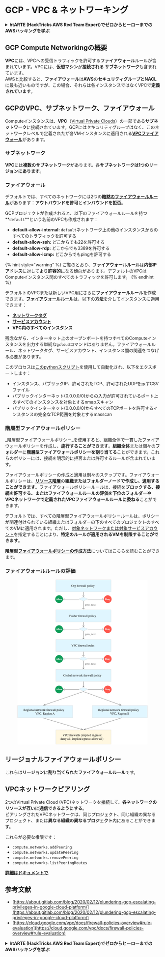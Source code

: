 # GCP - VPC & ネットワーキング

<details>

<summary><strong>htARTE (HackTricks AWS Red Team Expert)でゼロからヒーローまでのAWSハッキングを学ぶ</strong></summary>

HackTricksをサポートする他の方法:

* **HackTricksにあなたの会社を広告したい**、または**HackTricksをPDFでダウンロードしたい**場合は、[**サブスクリプションプラン**](https://github.com/sponsors/carlospolop)をチェックしてください。
* [**公式PEASS & HackTricksグッズ**](https://peass.creator-spring.com)を入手する
* [**The PEASS Family**](https://opensea.io/collection/the-peass-family)を発見する、私たちの独占的な[**NFTs**](https://opensea.io/collection/the-peass-family)のコレクション
* 💬 [**Discordグループ**](https://discord.gg/hRep4RUj7f)や[**telegramグループ**](https://t.me/peass)に**参加する**、または**Twitter** 🐦 [**@carlospolopm**](https://twitter.com/carlospolopm)を**フォローする**。
* **HackTricks**と[**HackTricks Cloud**](https://github.com/carlospolop/hacktricks-cloud)のgithubリポジトリにPRを提出して、あなたのハッキングのコツを共有する。

</details>

## **GCP Compute Networkingの概要**

**VPC**には、VPCへの受信トラフィックを許可する**ファイアウォール**ルールが含まれています。VPCには、**仮想マシン**が**接続される** **サブネットワーク**も含まれています。\
AWSと比較すると、**ファイアウォール**は**AWS**の**セキュリティグループとNACL**に最も近いものですが、この場合、それらは各インスタンスではなくVPCで**定義されています**。

## **GCPのVPC、サブネットワーク、ファイアウォール**

Computeインスタンスは、**VPC**（[Virtual Private Clouds](https://cloud.google.com/vpc/docs/vpc)）の一部である**サブネットワーク**に接続されています。GCPにはセキュリティグループはなく、このネットワークレベルで定義されたが各VMインスタンスに適用される[**VPCファイアウォール**](https://cloud.google.com/vpc/docs/firewalls)があります。

### サブネットワーク

**VPC**には**複数のサブネットワーク**があります。各**サブネットワークは1つのリージョンにあります**。

### ファイアウォール

デフォルトでは、すべてのネットワークには2つの[**暗黙のファイアウォールルール**](https://cloud.google.com/vpc/docs/firewalls#default_firewall_rules)があります：**アウトバウンドを許可**と**インバウンドを拒否**。

GCPプロジェクトが作成されると、以下のファイアウォールルールを持つ**`default`**という名前のVPCも作成されます：

* **default-allow-internal:** `default`ネットワーク上の他のインスタンスからのすべてのトラフィックを許可する
* **default-allow-ssh:** どこからでも22を許可する
* **default-allow-rdp:** どこからでも3389を許可する
* **default-allow-icmp:** どこからでもpingを許可する

{% hint style="warning" %}
ご覧のとおり、**ファイアウォールルール**は**内部IPアドレス**に対して**より許容的**になる傾向があります。デフォルトのVPCはComputeインスタンス間のすべてのトラフィックを許可します。
{% endhint %}

デフォルトのVPCまたは新しいVPC用にさらに**ファイアウォールルール**を作成できます。[**ファイアウォールルール**](https://cloud.google.com/vpc/docs/firewalls)は、以下の**方法**を介してインスタンスに適用できます：

* [**ネットワークタグ**](https://cloud.google.com/vpc/docs/add-remove-network-tags)
* [**サービスアカウント**](https://cloud.google.com/vpc/docs/firewalls#serviceaccounts)
* **VPC内のすべてのインスタンス**

残念ながら、インターネット上のオープンポートを持つすべてのComputeインスタンスを出力する単純な`gcloud`コマンドはありません。ファイアウォールルール、ネットワークタグ、サービスアカウント、インスタンス間の関連をつなげる必要があります。

このプロセスは[このpythonスクリプト](https://gitlab.com/gitlab-com/gl-security/gl-redteam/gcp_firewall_enum)を使用して自動化され、以下をエクスポートします：

* インスタンス、パブリックIP、許可されたTCP、許可されたUDPを示すCSVファイル
* パブリックインターネット(0.0.0.0/0)からの入力が許可されているポート上のすべてのインスタンスを対象とするnmapスキャン
* パブリックインターネット(0.0.0.0/0)からすべてのTCPポートを許可するインスタンスの完全なTCP範囲を対象とするmasscan

### 階層型ファイアウォールポリシー <a href="#hierarchical-firewall-policies" id="hierarchical-firewall-policies"></a>

_階層型ファイアウォールポリシー_を使用すると、組織全体で一貫したファイアウォールポリシーを作成し、**施行することができます**。**組織全体**または個々の**フォルダー**に**階層型ファイアウォールポリシーを割り当てる**ことができます。これらのポリシーには、接続を明示的に拒否または許可するルールが含まれています。

ファイアウォールポリシーの作成と適用は別々のステップです。ファイアウォールポリシーは、[**リソース階層**](https://cloud.google.com/resource-manager/docs/cloud-platform-resource-hierarchy)の**組織またはフォルダーノードで作成し、適用することができます**。ファイアウォールポリシールールは、接続を**ブロックする、接続を許可する、またはファイアウォールルールの評価を下位のフォルダーやVPCネットワークで定義されたVPCファイアウォールルールに委ねる**ことができます。

デフォルトでは、すべての階層型ファイアウォールポリシールールは、ポリシーが関連付けられている組織またはフォルダーの下のすべてのプロジェクトのすべてのVMに適用されます。ただし、[対象ネットワークまたは対象サービスアカウント](https://cloud.google.com/vpc/docs/firewall-policies#targets)を指定することにより、**特定のルールが適用されるVMを制限することができます**。

[**階層型ファイアウォールポリシーの作成方法**](https://cloud.google.com/vpc/docs/using-firewall-policies#gcloud)についてはこちらを読むことができます。

### ファイアウォールルールの評価

<figure><img src="../../../../.gitbook/assets/image (4) (5).png" alt=""><figcaption></figcaption></figure>

## リージョナルファイアウォールポリシー

これらは**リージョンに割り当てられたファイアウォールルール**です。

## VPCネットワークピアリング

2つのVirtual Private Cloud (VPC)ネットワークを接続して、**各ネットワークのリソースが互いに通信できるようにする**。\
ピアリングされたVPCネットワークは、同じプロジェクト、同じ組織の異なるプロジェクト、または**異なる組織の異なるプロジェクト**内にあることができます。

これらが必要な権限です：

* `compute.networks.addPeering`
* `compute.networks.updatePeering`
* `compute.networks.removePeering`
* `compute.networks.listPeeringRoutes`

[**詳細はドキュメントで**](https://cloud.google.com/vpc/docs/vpc-peering).

## 参考文献

* [https://about.gitlab.com/blog/2020/02/12/plundering-gcp-escalating-privileges-in-google-cloud-platform/](https://about.gitlab.com/blog/2020/02/12/plundering-gcp-escalating-privileges-in-google-cloud-platform/)
* [https://cloud.google.com/vpc/docs/firewall-policies-overview#rule-evaluation](https://cloud.google.com/vpc/docs/firewall-policies-overview#rule-evaluation)

<details>

<summary><strong>htARTE (HackTricks AWS Red Team Expert)でゼロからヒーローまでのAWSハッキングを学ぶ</strong></summary>

HackTricksをサポートする他の方法:

* **HackTricksにあなたの会社を広告したい**、または**HackTricksをPDFでダウンロードしたい**場合は、[**サブスクリプションプラン**](https://github.com/sponsors/carlospolop)をチェックしてください。
* [**公式PEASS & HackTricksグッズ**](https://peass.creator-spring.com)を入手する
* [**The PEASS Family**](https://opensea.io/collection/the-peass-family)を発見する、私たちの独占的な[**NFTs**](https://opensea.io/collection/the-peass-family)のコレクション
* 💬 [**Discordグループ**](https://discord.gg/hRep4RUj7f)や[**telegramグループ**](https://t.me/peass)に**参加する**、または**Twitter** 🐦 [**@carlospolopm**](https://twitter.com/carlospolopm)を**フォローする**。
* **HackTricks**と[**HackTricks Cloud**](https://github.com/carlospolop/hacktricks-cloud)のgithubリポジトリにPRを提出して、あなたのハッキングのコツを共有する。

</details>
